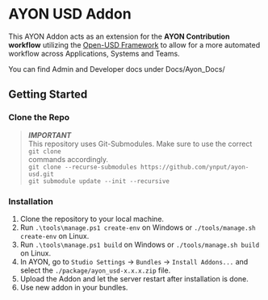 # AYON USD Addon

This AYON Addon acts as an extension for the **AYON Contribution workflow**
utilizing the
[Open-USD Framework](https://github.com/PixarAnimationStudios/OpenUSD) to allow
for a more automated workflow across Applications, Systems and Teams.

You can find Admin and Developer docs under Docs/Ayon_Docs/

## Getting Started

### Clone the Repo

> **_IMPORTANT_**\
> This repository uses Git-Submodules. Make sure to use the correct `git clone`\
> commands accordingly.\
> `git clone --recurse-submodules https://github.com/ynput/ayon-usd.git`\
> `git submodule update --init --recursive`

### Installation

1. Clone the repository to your local machine.
2. Run `.\tools\manage.ps1 create-env` on Windows or
   `./tools/manage.sh create-env` on Linux.
3. Run `.\tools\manage.ps1 build` on Windows or `./tools/manage.sh build` on
   Linux.
4. In AYON, go to `Studio Settings` -> `Bundles` -> `Install Addons...` and
   select the `./package/ayon_usd-x.x.x.zip` file.
5. Upload the Addon and let the server restart after installation is done.
6. Use new addon in your bundles.
